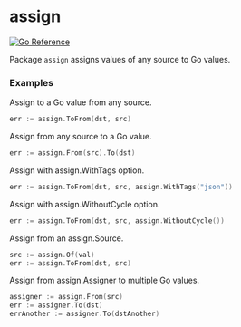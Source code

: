 # assign

[![Go Reference](https://pkg.go.dev/badge/github.com/norunners/assign/tree/dev.svg)](https://pkg.go.dev/github.com/norunners/assign/tree/dev)

Package `assign` assigns values of any source to Go values.

### Examples

Assign to a Go value from any source.
```go
err := assign.ToFrom(dst, src)
```

Assign from any source to a Go value.
```go
err := assign.From(src).To(dst)
```

Assign with assign.WithTags option.
```go
err := assign.ToFrom(dst, src, assign.WithTags("json"))
```

Assign with assign.WithoutCycle option.
```go
err := assign.ToFrom(dst, src, assign.WithoutCycle())
```

Assign from an assign.Source.
```go
src := assign.Of(val)
err := assign.ToFrom(dst, src)
```

Assign from assign.Assigner to multiple Go values.
```go
assigner := assign.From(src)
err := assigner.To(dst)
errAnother := assigner.To(dstAnother)
```
